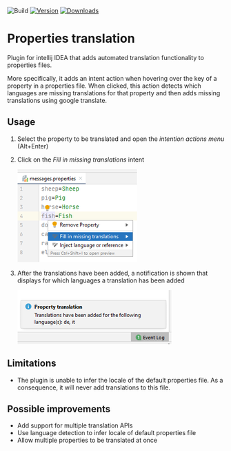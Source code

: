 ![Build](https://github.com/bwdvolde/idea-properties-util/workflows/Build/badge.svg)
[![Version](https://img.shields.io/jetbrains/plugin/v/15163-properties-translation.svg)](https://plugins.jetbrains.com/plugin/15163-properties-translation)
[![Downloads](https://img.shields.io/jetbrains/plugin/d/15163-properties-translation.svg)](https://plugins.jetbrains.com/plugin/15163-properties-translation)

# Properties translation

<!-- Plugin description -->
Plugin for intellij IDEA that adds automated translation functionality to properties files.

<!-- Plugin description end -->
More specifically, it adds an intent action when hovering over the key of a property in a properties file. When clicked, this action detects which languages are missing translations for that property and then adds missing translations using google translate. 


## Usage

1. Select the property to be translated and open the _intention actions menu_ (Alt+Enter)
2. Click on the _Fill in missing translations_ intent

    ![image](docs/img/usage_0.png)

3. After the translations have been added, a notification is shown that displays for which languages a translation has been added

    ![image](docs/img/usage_1.png)

## Limitations

* The plugin is unable to infer the locale of the default properties file. As a consequence, it will never add translations to this file.

## Possible improvements

* Add support for multiple translation APIs
* Use language detection to infer locale of default properties file
* Allow multiple properties to be translated at once
